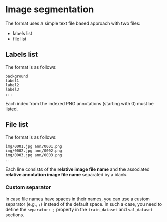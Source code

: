 # Image segmentation

The format uses a simple text file based approach with two files:
* labels list
* file list

## Labels list

The format is as follows:

```
background
label1
label2
label3
...
```
Each index from the indexed PNG annotations (starting with 0) must be listed.


## File list

The format is as follows:

```
img/0001.jpg ann/0001.png
img/0002.jpg ann/0002.png
img/0003.jpg ann/0003.png
...
```

Each line consists of the **relative image file name** and the associated 
**relative annotation image file name** separated by a blank.

### Custom separator

In case file names have spaces in their names, you can use a custom
separator (e.g., `;`) instead of the default space. In such a case, 
you need to define the `separator: ;` property in the `train_dataset` 
and `val_dataset` sections.

